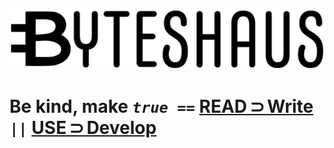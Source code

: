 [![&nbsp;&nbsp;&nbsp;REPOSITORIES here are free of generated content.&nbsp;&nbsp;](https://github.com/BYTESHAUS/read-write/blob/main/README%2B/_rsc/_img/logo/byteshaus/basic-777x150.jpg)](https://github.com/BYTESHAUS/read-write/blob/main/README+/pencraft/README+/essays/README.md) 

# Be&nbsp;kind, make <code><i>true</i> ==</code> [**READ&thinsp;⊃&thinsp;Write**](https://github.com/BYTESHAUS/read-write/blob/main/.github/README.md) <b>`||`</b> [**USE&thinsp;⊃&thinsp;Develop**](https://github.com/BYTESHAUS/use-dev/blob/main/.github/README.md)
